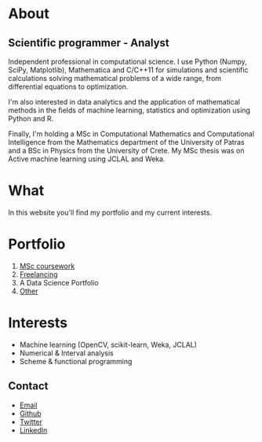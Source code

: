# About

## Scientific programmer - Analyst

Independent professional in computational science. I use Python (Numpy, SciPy, Matplotlib), Mathematica and C/C++11 for simulations and scientific calculations solving mathematical problems of a wide range, from differential equations to optimization.

I'm also interested in data analytics and the application of mathematical methods in the fields of machine learning, statistics and optimization using Python and R.

Finally, I'm holding a MSc in Computational Mathematics and Computational Intelligence from the Mathematics department of the University of Patras and a BSc in Physics from the University of Crete. My MSc thesis was on Active machine learning using JCLAL and Weka.

# What

In this website you'll find my portfolio and my current interests.

# Portfolio

1. [MSc coursework](port/msc-coursework.md)
2. [Freelancing](port/freelancing.md)
3. A Data Science Portfolio
4. [Other](port/other.md)

# Interests

- Machine learning (OpenCV, scikit-learn, Weka, JCLAL)
- Numerical & Interval analysis
- Scheme & functional programming

## Contact

- [Email](mailto:mlliarm@yandex.com)
- [Github](https://github.com/mlliarm)
- [Twitter](https://twitter.com/mlliarm)
- [LinkedIn](https://www.linkedin.com/in/mlliarm/)

